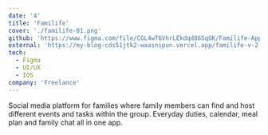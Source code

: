 ```yaml
---
date: '4'
title: 'Familife'
cover: './familife-01.png'
github: 'https://www.figma.com/file/CGL4wT6VhrLEkdqd86SqGK/Familife-App?t=uLPMFQ5oBt9uqPTz-1'
external: 'https://my-blog-cds51jtk2-waasnipun.vercel.app/familife-v-2'
tech:
  - Figma
  - UI/UX
  - IOS
company: 'Freelance'
---
```


Social media platform for families where family members can find and host different events and tasks within the group. Everyday duties, calendar, meal plan and family chat all in one app.